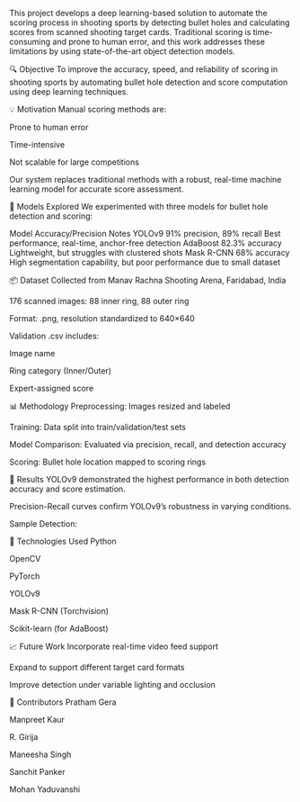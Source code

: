 This project develops a deep learning-based solution to automate the scoring process in shooting sports by detecting bullet holes and calculating scores from scanned shooting target cards. Traditional scoring is time-consuming and prone to human error, and this work addresses these limitations by using state-of-the-art object detection models.

🔍 Objective
To improve the accuracy, speed, and reliability of scoring in shooting sports by automating bullet hole detection and score computation using deep learning techniques.

💡 Motivation
Manual scoring methods are:

Prone to human error

Time-intensive

Not scalable for large competitions

Our system replaces traditional methods with a robust, real-time machine learning model for accurate score assessment.

🧠 Models Explored
We experimented with three models for bullet hole detection and scoring:

Model	Accuracy/Precision	Notes
YOLOv9	91% precision, 89% recall	Best performance, real-time, anchor-free detection
AdaBoost	82.3% accuracy	Lightweight, but struggles with clustered shots
Mask R-CNN	68% accuracy	High segmentation capability, but poor performance due to small dataset

📦 Dataset
Collected from Manav Rachna Shooting Arena, Faridabad, India

176 scanned images: 88 inner ring, 88 outer ring

Format: .png, resolution standardized to 640×640

Validation .csv includes:

Image name

Ring category (Inner/Outer)

Expert-assigned score

📊 Methodology
Preprocessing: Images resized and labeled

Training: Data split into train/validation/test sets

Model Comparison: Evaluated via precision, recall, and detection accuracy

Scoring: Bullet hole location mapped to scoring rings

<!-- Replace with actual path if available -->

🔬 Results
YOLOv9 demonstrated the highest performance in both detection accuracy and score estimation.

Precision-Recall curves confirm YOLOv9’s robustness in varying conditions.

Sample Detection:

<!-- Replace with actual path -->

🧪 Technologies Used
Python

OpenCV

PyTorch

YOLOv9

Mask R-CNN (Torchvision)

Scikit-learn (for AdaBoost)

📈 Future Work
Incorporate real-time video feed support

Expand to support different target card formats

Improve detection under variable lighting and occlusion


👤 Contributors
Pratham Gera

Manpreet Kaur

R. Girija

Maneesha Singh

Sanchit Panker

Mohan Yaduvanshi
